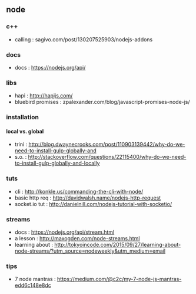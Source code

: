 ## node

### c++
- calling : sagivo.com/post/130207525903/nodejs-addons

### docs
- docs : https://nodejs.org/api/

### libs
- hapi : http://hapijs.com/
- bluebird promises : zpalexander.com/blog/javascript-promises-node-js/

### installation
#### local vs. global
- trini : http://blog.dwaynecrooks.com/post/110903139442/why-do-we-need-to-install-gulp-globally-and
- s.o. : http://stackoverflow.com/questions/22115400/why-do-we-need-to-install-gulp-globally-and-locally

### tuts
- cli : http://konkle.us/commanding-the-cli-with-node/                         
- basic http req : http://davidwalsh.name/nodejs-http-request                  
- socket.io tut : http://danielnill.com/nodejs-tutorial-with-socketio/ 

### streams
- docs : https://nodejs.org/api/stream.html
- a lesson : http://maxogden.com/node-streams.html
- learning about : http://tokyoincode.com/2015/09/27/learning-about-node-streams/?utm_source=nodeweekly&utm_medium=email

### tips
- 7 node mantras : https://medium.com/@c2c/my-7-node-js-mantras-edd6c148e8dc


